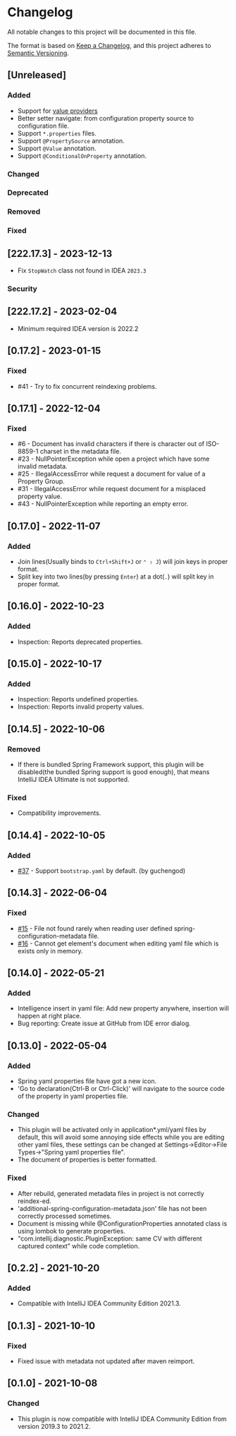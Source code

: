 # Changelog

All notable changes to this project will be documented in this file.

The format is based on [Keep a Changelog](https://keepachangelog.com), and this project adheres
to [Semantic Versioning](https://semver.org).

## [Unreleased]

### Added

- Support
  for [value providers](https://docs.spring.io/spring-boot/docs/current/reference/html/configuration-metadata.html#configuration-metadata.manual-hints.value-providers)
- Better setter navigate: from configuration property source to configuration file.
- Support `*.properties` files.
- Support `@PropertySource` annotation.
- Support `@Value` annotation.
- Support `@ConditionalOnProperty` annotation.

### Changed

### Deprecated

### Removed

### Fixed

## [222.17.3] - 2023-12-13

- Fix `StopWatch` class not found in IDEA `2023.3`

### Security

## [222.17.2] - 2023-02-04

- Minimum required IDEA version is 2022.2

## [0.17.2] - 2023-01-15

### Fixed

- #41 - Try to fix concurrent reindexing problems.

## [0.17.1] - 2022-12-04

### Fixed

- #6 - Document has invalid characters if there is character out of ISO-8859-1 charset in the metadata file.
- #23 - NullPointerException while open a project which have some invalid metadata.
- #25 - IllegalAccessError while request a document for value of a Property Group.
- #31 - IllegalAccessError while request document for a misplaced property value.
- #43 - NullPointerException while reporting an empty error.

## [0.17.0] - 2022-11-07

### Added

- Join lines(Usually binds to `Ctrl+Shift+J` or `⌃ ⇧ J`) will join keys in proper format.
- Split key into two lines(by pressing `Enter`) at a dot(`.`) will split key in proper format.

## [0.16.0] - 2022-10-23

### Added

- Inspection: Reports deprecated properties.

## [0.15.0] - 2022-10-17

### Added

- Inspection: Reports undefined properties.
- Inspection: Reports invalid property values.

## [0.14.5] - 2022-10-06
### Removed
- If there is bundled Spring Framework support, this plugin will be disabled(the bundled Spring support is good enough),
  that means IntelliJ IDEA Ultimate is not supported.

### Fixed
- Compatibility improvements.

## [0.14.4] - 2022-10-05
### Added
- [#37](https://github.com/flikas/idea-spring-boot-assistant/pull/37) - Support `bootstrap.yaml` by default. (by
  guchengod)

## [0.14.3] - 2022-06-04
### Fixed
- [#15](https://github.com/flikas/idea-spring-boot-assistant/issues/15) - File not found rarely when reading user
  defined spring-configuration-metadata file.
- [#16](https://github.com/flikas/idea-spring-boot-assistant/issues/16) - Cannot get element's document when editing
  yaml file which is exists only in memory.

## [0.14.0] - 2022-05-21
### Added
- Intelligence insert in yaml file: Add new property anywhere, insertion will happen at right place.
- Bug reporting: Create issue at GitHub from IDE error dialog.

## [0.13.0] - 2022-05-04
### Added
- Spring yaml properties file have got a new icon.
- 'Go to declaration(Ctrl-B or Ctrl-Click)' will navigate to the source code of the property in yaml properties file.

### Changed
- This plugin will be activated only in application*.yml/yaml files by default, this will avoid some annoying side
  effects while you are editing other yaml files, these settings can be changed at Settings->Editor->File Types->"Spring
  yaml properties file".
- The document of properties is better formatted.

### Fixed
- After rebuild, generated metadata files in project is not correctly reindex-ed.
- 'additional-spring-configuration-metadata.json' file has not been correctly processed sometimes.
- Document is missing while @ConfigurationProperties annotated class is using lombok to generate properties.
- "com.intellij.diagnostic.PluginException: same CV with different captured context" while code completion.

## [0.2.2] - 2021-10-20
### Added
- Compatible with IntelliJ IDEA Community Edition 2021.3.

## [0.1.3] - 2021-10-10
### Fixed
- Fixed issue with metadata not updated after maven reimport.

## [0.1.0] - 2021-10-08
### Changed
- This plugin is now compatible with IntelliJ IDEA Community Edition from version 2019.3 to 2021.2.